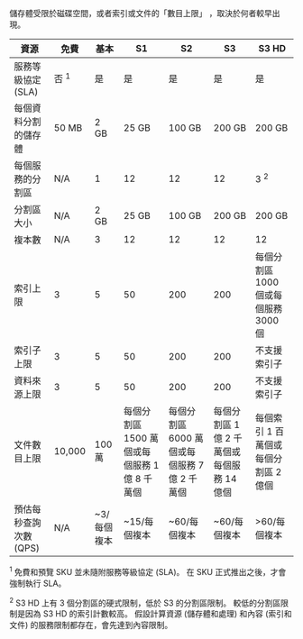 儲存體受限於磁碟空間，或者索引或文件的「數目上限」  ，取決於何者較早出現。

| 資源 | 免費 | 基本 | S1 | S2 | S3 | S3 HD |
| --- | --- | --- | --- | --- | --- | --- |
| 服務等級協定 (SLA) |否 <sup>1</sup> |是 |是 |是 |是 |是 |
| 每個資料分割的儲存體 |50 MB |2 GB |25 GB |100 GB |200 GB |200 GB |
| 每個服務的分割區 |N/A |1 |12 |12 |12 |3 <sup>2</sup> |
| 分割區大小 |N/A |2 GB |25 GB |100 GB |200 GB |200 GB |
| 複本數 |N/A |3 |12 |12 |12 |12 |
| 索引上限 |3 |5 |50 |200 |200 |每個分割區 1000 個或每個服務 3000 個 |
| 索引子上限 |3 |5 |50 |200 |200 |不支援索引子 |
| 資料來源上限 |3 |5 |50 |200 |200 |不支援索引子 |
| 文件數目上限 |10,000 |100 萬 |每個分割區 1500 萬個或每個服務 1 億 8 千萬個 |每個分割區 6000 萬個或每個服務 7 億 2 千萬個 |每個分割區 1 億 2 千萬個或每個服務 14 億個 |每個索引 1 百萬個或每個分割區 2 億個 |
| 預估每秒查詢次數 (QPS) |N/A |~3/每個複本 |~15/每個複本 |~60/每個複本 |~60/每個複本 |>60/每個複本 |

<sup>1</sup> 免費和預覽 SKU 並未隨附服務等級協定 (SLA)。 在 SKU 正式推出之後，才會強制執行 SLA。

<sup>2</sup> S3 HD 上有 3 個分割區的硬式限制，低於 S3 的分割區限制。 較低的分割區限制是因為 S3 HD 的索引計數較高。 假設計算資源 (儲存體和處理) 和內容 (索引和文件) 的服務限制都存在，會先達到內容限制。


<!--HONumber=Feb17_HO2-->


